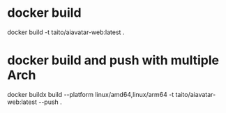 # docker build
docker build -t taito/aiavatar-web:latest .

# docker build and push with multiple Arch
docker buildx build --platform linux/amd64,linux/arm64 -t taito/aiavatar-web:latest --push .
